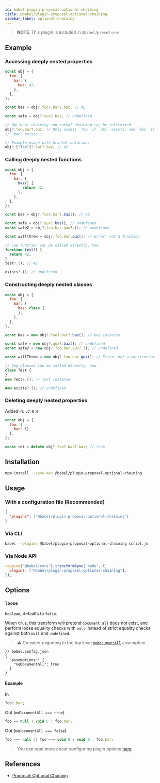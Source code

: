 ```yaml
---
id: babel-plugin-proposal-optional-chaining
title: @babel/plugin-proposal-optional-chaining
sidebar_label: optional-chaining
---
```


> **NOTE**: This plugin is included in `@babel/preset-env`

## Example

### Accessing deeply nested properties

```js
const obj = {
  foo: {
    bar: {
      baz: 42,
    },
  },
};

const baz = obj?.foo?.bar?.baz; // 42

const safe = obj?.qux?.baz; // undefined

// Optional chaining and normal chaining can be intermixed
obj?.foo.bar?.baz; // Only access `foo` if `obj` exists, and `baz` if
// `bar` exists

// Example usage with bracket notation:
obj?.["foo"]?.bar?.baz; // 42
```

### Calling deeply nested functions

```js
const obj = {
  foo: {
    bar: {
      baz() {
        return 42;
      },
    },
  },
};

const baz = obj?.foo?.bar?.baz(); // 42

const safe = obj?.qux?.baz(); // undefined
const safe2 = obj?.foo.bar.qux?.(); // undefined

const willThrow = obj?.foo.bar.qux(); // Error: not a function

// Top function can be called directly, too.
function test() {
  return 42;
}
test?.(); // 42

exists?.(); // undefined
```

### Constructing deeply nested classes

```js
const obj = {
  foo: {
    bar: {
      baz: class {
      },
    },
  },
};

const baz = new obj?.foo?.bar?.baz(); // baz instance

const safe = new obj?.qux?.baz(); // undefined
const safe2 = new obj?.foo.bar.qux?.(); // undefined

const willThrow = new obj?.foo.bar.qux(); // Error: not a constructor

// Top classes can be called directly, too.
class Test {
}
new Test?.(); // test instance

new exists?.(); // undefined
```

### Deleting deeply nested properties

Added in: `v7.8.0`

```js
const obj = {
  foo: {
    bar: {},
  },
};

const ret = delete obj?.foo?.bar?.baz; // true
```

## Installation

```sh
npm install --save-dev @babel/plugin-proposal-optional-chaining
```

## Usage

### With a configuration file (Recommended)

```json
{
  "plugins": ["@babel/plugin-proposal-optional-chaining"]
}
```

### Via CLI

```sh
babel --plugins @babel/plugin-proposal-optional-chaining script.js
```

### Via Node API

```javascript
require("@babel/core").transformSync("code", {
  plugins: ["@babel/plugin-proposal-optional-chaining"],
});
```

## Options

### `loose`

`boolean`, defaults to `false`.

When `true`, this transform will pretend `document.all` does not exist,
and perform loose equality checks with `null` instead of strict equality checks
against both `null` and `undefined`.

> ⚠️ Consider migrating to the top level [`noDocumentAll`](assumptions.md#nodocumentall) assumption.

```jsonc
// babel.config.json
{
  "assumptions": {
    "noDocumentAll": true
  }
}
```

#### Example

In

```javascript
foo?.bar;
```

Out (`noDocumentAll === true`)

```javascript
foo == null ? void 0 : foo.bar;
```

Out (`noDocumentAll === false`)

```javascript
foo === null || foo === void 0 ? void 0 : foo.bar;
```

> You can read more about configuring plugin options [here](https://babeljs.io/docs/en/plugins#plugin-options)

## References

- [Proposal: Optional Chaining](https://github.com/tc39/proposal-optional-chaining)
